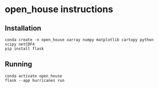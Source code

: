# open_house instructions

## Installation
```
conda create -n open_house xarray numpy matplotlib cartopy python scipy netCDF4
pip install flask
```

## Running
```
conda activate open_house  
flask --app hurricanes run
```
